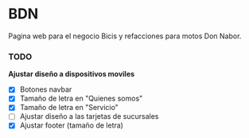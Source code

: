 # BDN 

Pagina web para el negocio Bicis y refacciones para motos Don Nabor.

### TODO

**Ajustar diseño a dispositivos moviles**

- [x] Botones navbar
- [x] Tamaño de letra en "Quienes somos"
- [x] Tamaño de letra en "Servicio"
- [ ] Ajustar diseño a las tarjetas de sucursales
- [x] Ajustar footer (tamaño de letra)
